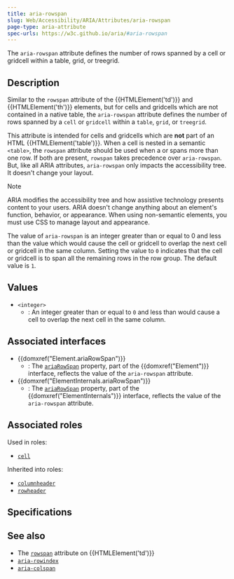 ```yaml
---
title: aria-rowspan
slug: Web/Accessibility/ARIA/Attributes/aria-rowspan
page-type: aria-attribute
spec-urls: https://w3c.github.io/aria/#aria-rowspan
---
```




The `aria-rowspan` attribute defines the number of rows spanned by a cell or gridcell within a table, grid, or treegrid.

## Description

Similar to the `rowspan` attribute of the {{HTMLElement('td')}} and {{HTMLElement('th')}} elements, but for cells and gridcells which are not contained in a native table, the `aria-rowspan` attribute defines the number of rows spanned by a `cell` or `gridcell` within a `table`, `grid`, or `treegrid`.

This attribute is intended for cells and gridcells which are **not** part of an HTML {{HTMLElement('table')}}. When a cell is nested in a semantic `<table>`, the `rowspan` attribute should be used when a <td> or <th> spans more than one row. If both are present, `rowspan` takes precedence over `aria-rowspan`. But, like all ARIA attributes, `aria-rowspan` only impacts the accessibility tree. It doesn't change your layout.

> [!NOTE]
> ARIA modifies the accessibility tree and how assistive technology presents content to your users. ARIA doesn't change anything about an element's function, behavior, or appearance. When using non-semantic elements, you must use CSS to manage layout and appearance.

The value of `aria-rowspan` is an integer greater than or equal to 0 and less than the value which would cause the cell or gridcell to overlap the next cell or gridcell in the same column. Setting the value to `0` indicates that the cell or gridcell is to span all the remaining rows in the row group. The default value is `1`.

## Values

- `<integer>`
  - : An integer greater than or equal to `0` and less than would cause a cell to overlap the next cell in the same column.

## Associated interfaces

- {{domxref("Element.ariaRowSpan")}}
  - : The [`ariaRowSpan`](/Web/API/Element/ariaRowSpan) property, part of the {{domxref("Element")}} interface, reflects the value of the `aria-rowspan` attribute.
- {{domxref("ElementInternals.ariaRowSpan")}}
  - : The [`ariaRowSpan`](/Web/API/ElementInternals/ariaRowSpan) property, part of the {{domxref("ElementInternals")}} interface, reflects the value of the `aria-rowspan` attribute.

## Associated roles

Used in roles:

- [`cell`](/Web/Accessibility/ARIA/Roles/cell_role)

Inherited into roles:

- [`columnheader`](/Web/Accessibility/ARIA/Roles/columnheader_role)
- [`rowheader`](/Web/Accessibility/ARIA/Roles/rowheader_role)

## Specifications



## See also

- The [`rowspan`](/Web/HTML/Element/td#rowspan) attribute on {{HTMLElement('td')}}
- [`aria-rowindex`](/Web/Accessibility/ARIA/Attributes/aria-rowindex)
- [`aria-colspan`](/Web/Accessibility/ARIA/Attributes/aria-colspan)
